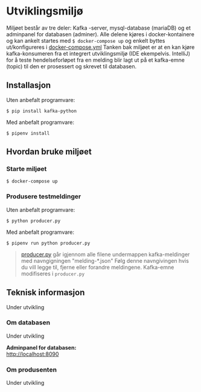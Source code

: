 # Utviklingsmiljø

Miljøet består av tre deler: Kafka -server, mysql-database (mariaDB) og et adminpanel for databasen (adminer). Alle delene kjøres i docker-kontainere og kan ankelt startes med `$ docker-compose up` og enkelt byttes ut/konfigureres i [docker-compose.yml](https://github.com/navikt/dvh-kafka/blob/master/utviklingsmiljo/docker-compose.yml) Tanken bak miljøet er at en kan kjøre kafka-konsumeren fra et integrert utviklingsmiljø (IDE ekempelvis. IntelliJ) for å teste hendelseforløpet fra en melding blir lagt ut på et kafka-emne (topic) til den er prosessert og skrevet til databasen.

## Installasjon

Uten anbefalt programvare:

`$ pip install kafka-python`

Med anbefalt programvare:

`$ pipenv install`

## Hvordan bruke miljøet

### Starte miljøet

`$ docker-compose up`

### Produsere testmeldinger

Uten anbefalt programvare:

`$ python producer.py`

Med anbefalt programvare:

`$ pipenv run python producer.py`

> [producer.py](https://github.com/navikt/dvh-kafka/blob/master/utviklingsmiljo/producer.py) går igjennom alle filene undermappen kafka-meldinger med navngigningen "melding-*.json" Følg denne navngivingen hvis du vill legge til, fjerne eller forandre meldingene. Kafka-emne modifiseres i `producer.py`

## Teknisk informasjon

Under utvikling

### Om databasen

Under utvikling

**Adminpanel for databasen:** \
<http://localhost:8090>

### Om produsenten

Under utvikling
